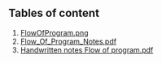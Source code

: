 ## Tables of content
1. [FlowOfProgram.png](./FlowOfProgram.png)
1. [Flow_Of_Program_Notes.pdf](./Flow_Of_Program_Notes.pdf)
1. [Handwritten notes Flow of program.pdf](./Handwritten%20notes%20Flow%20of%20program.pdf)
